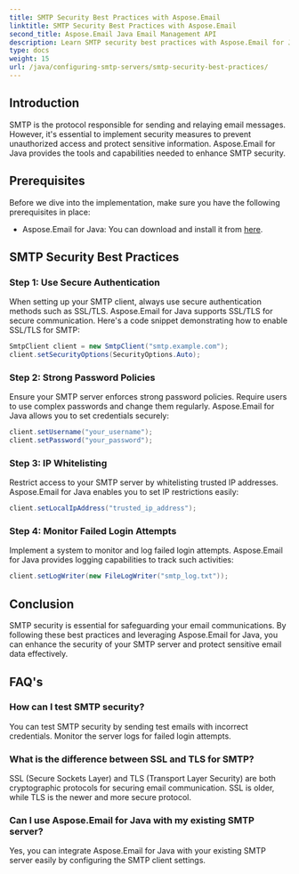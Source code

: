 ```yaml
---
title: SMTP Security Best Practices with Aspose.Email
linktitle: SMTP Security Best Practices with Aspose.Email
second_title: Aspose.Email Java Email Management API
description: Learn SMTP security best practices with Aspose.Email for Java API. Secure your email communications effectively.
type: docs
weight: 15
url: /java/configuring-smtp-servers/smtp-security-best-practices/
---
```


## Introduction

SMTP is the protocol responsible for sending and relaying email messages. However, it's essential to implement security measures to prevent unauthorized access and protect sensitive information. Aspose.Email for Java provides the tools and capabilities needed to enhance SMTP security.

## Prerequisites

Before we dive into the implementation, make sure you have the following prerequisites in place:

- Aspose.Email for Java: You can download and install it from [here](https://releases.aspose.com/email/java/).

## SMTP Security Best Practices

### Step 1: Use Secure Authentication

When setting up your SMTP client, always use secure authentication methods such as SSL/TLS. Aspose.Email for Java supports SSL/TLS for secure communication. Here's a code snippet demonstrating how to enable SSL/TLS for SMTP:

```java
SmtpClient client = new SmtpClient("smtp.example.com");
client.setSecurityOptions(SecurityOptions.Auto);
```

### Step 2: Strong Password Policies

Ensure your SMTP server enforces strong password policies. Require users to use complex passwords and change them regularly. Aspose.Email for Java allows you to set credentials securely:

```java
client.setUsername("your_username");
client.setPassword("your_password");
```

### Step 3: IP Whitelisting

Restrict access to your SMTP server by whitelisting trusted IP addresses. Aspose.Email for Java enables you to set IP restrictions easily:

```java
client.setLocalIpAddress("trusted_ip_address");
```

### Step 4: Monitor Failed Login Attempts

Implement a system to monitor and log failed login attempts. Aspose.Email for Java provides logging capabilities to track such activities:

```java
client.setLogWriter(new FileLogWriter("smtp_log.txt"));
```

## Conclusion

SMTP security is essential for safeguarding your email communications. By following these best practices and leveraging Aspose.Email for Java, you can enhance the security of your SMTP server and protect sensitive email data effectively.

## FAQ's

### How can I test SMTP security?

You can test SMTP security by sending test emails with incorrect credentials. Monitor the server logs for failed login attempts.

### What is the difference between SSL and TLS for SMTP?

SSL (Secure Sockets Layer) and TLS (Transport Layer Security) are both cryptographic protocols for securing email communication. SSL is older, while TLS is the newer and more secure protocol.

### Can I use Aspose.Email for Java with my existing SMTP server?

Yes, you can integrate Aspose.Email for Java with your existing SMTP server easily by configuring the SMTP client settings.
